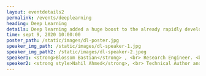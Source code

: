 ```yaml
---
layout: eventdetails2
permalink: /events/deeplearning
heading: Deep Learning
details: Deep learning added a huge boost to the already rapidly developing field of computer vision. With deep learning, a lot of new applications of computer vision techniquies have been introduced and are now becoming parts of our everyday lives.
time: sept 9, 2020 10:00:00
poster_path: /static/images/dl-poster.jpg
speaker_img_path: /static/images/dl-speaker-1.jpg
speaker_img_path2: /static/images/dl-speaker-2.jpeg
speaker1: <strong>Blossom Bastian</strong> , <br> Research Engineer. <br> AugSense Labs Pvt Ltd
speaker2: <strong style>Nahil Ahmed</strong>, <br> Technical Author and <br> DL Researcher
---
```

 
